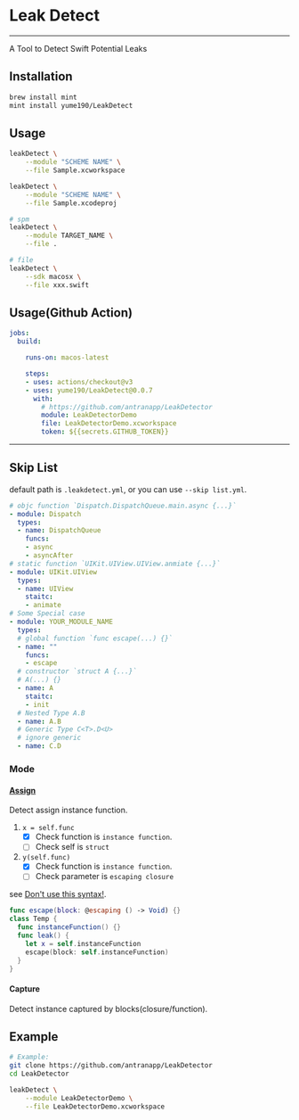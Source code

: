 # Leak Detect

---

A Tool to Detect Swift Potential Leaks

## Installation

``` bash
brew install mint
mint install yume190/LeakDetect
```

## Usage

``` bash
leakDetect \
    --module "SCHEME NAME" \
    --file Sample.xcworkspace

leakDetect \
    --module "SCHEME NAME" \
    --file Sample.xcodeproj

# spm
leakDetect \
    --module TARGET_NAME \
    --file .

# file
leakDetect \
    --sdk macosx \
    --file xxx.swift
```

## Usage(Github Action)

```yaml
jobs:
  build:

    runs-on: macos-latest

    steps:
    - uses: actions/checkout@v3
    - uses: yume190/LeakDetect@0.0.7
      with:
        # https://github.com/antranapp/LeakDetector
        module: LeakDetectorDemo
        file: LeakDetectorDemo.xcworkspace
        token: ${{secrets.GITHUB_TOKEN}}
```

---

## Skip List

default path is `.leakdetect.yml`, or you can use `--skip list.yml`.

```yaml
# objc function `Dispatch.DispatchQueue.main.async {...}`
- module: Dispatch
  types:
  - name: DispatchQueue
    funcs:
    - async
    - asyncAfter
# static function `UIKit.UIView.UIView.anmiate {...}`
- module: UIKit.UIView
  types:
  - name: UIView
    staitc:
    - animate
# Some Special case
- module: YOUR_MODULE_NAME
  types:
  # global function `func escape(...) {}`
  - name: ""
    funcs:
    - escape
  # constructor `struct A {...}`
  # A(...) {}
  - name: A
    staitc:
    - init
  # Nested Type A.B
  - name: A.B
  # Generic Type C<T>.D<U>
  # ignore generic
  - name: C.D
```

### Mode

#### [Assign](LeakDetectKit/Assign/AssignClosureVisitor.swift)

Detect assign instance function.
1. `x = self.func`
   - [x] Check function is `instance function`.
   - [ ] Check self is `struct`

2. `y(self.func)`
   - [x] Check function is `instance function`.
   - [ ] Check parameter is `escaping closure`

see [Don't use this syntax!](https://www.youtube.com/watch?v=mzsz_Tit1HA).

```swift
func escape(block: @escaping () -> Void) {}
class Temp {
  func instanceFunction() {}
  func leak() {
    let x = self.instanceFunction
    escape(block: self.instanceFunction)
  }
}
```

#### Capture

Detect instance captured by blocks(closure/function).

## Example

```sh
# Example:
git clone https://github.com/antranapp/LeakDetector
cd LeakDetector

leakDetect \
    --module LeakDetectorDemo \
    --file LeakDetectorDemo.xcworkspace
```
